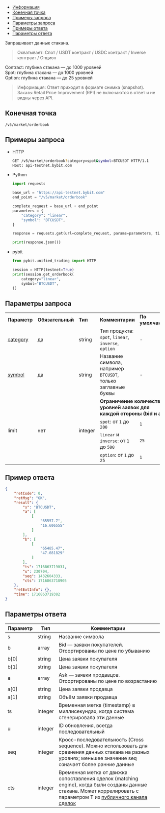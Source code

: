 - [Информация](#информация)
- [Конечная точка](#конечная-точка)
- [Примеры запроса](#примеры-запроса)
- [Параметры запроса](#параметры-запроса)
- [Примеры ответа](#примеры-ответа)
- [Параметры ответа](#параметры-ответа)

<a id="информация"></a>

Запрашивает данные стакана.

>Охватывает:
>Спот / USDT контракт / USDC контракт / Inverse контракт / Опцион

Contract: глубина стакана — до 1000 уровней  
Spot: глубина стакана — до 1000 уровней  
Option: глубина стакана — до 25 уровней

>Информация:
>Ответ приходит в формате снимка (snapshot).
>Заказы Retail Price Improvement (RPI) не включаются в ответ и не видны через API.

<a id="конечная-точка"></a>

## Конечная точка

`/v5/market/orderbook`

<a id="примеры-запроса"></a>

## Примеры запроса

- HTTP

  ```bash
  GET /v5/market/orderbook?category=spot&symbol=BTCUSDT HTTP/1.1
  Host: api-testnet.bybit.com
  ```

- Python

  ```python
  import requests

  base_url = "https://api-testnet.bybit.com"
  end_point = "/v5/market/orderbook"

  complete_request = base_url + end_point
  parameters = {
      "category": "linear",
      "symbol": "BTCUSDT",
  }
  
  response = requests.get(url=complete_request, params=parameters, timeout=10)

  print(response.json())
  ```

- pybit

  ```python
  from pybit.unified_trading import HTTP

  session = HTTP(testnet=True)
  print(session.get_orderbook(
      category="linear",
      symbol="BTCUSDT",
  ))
  ```

<a id="параметры-запроса"></a>

## Параметры запроса

<table class="iksweb">
		<tr>
			<td><b>Параметр</b></td>
			<td><b>Обязательный</b></td>
			<td><b>Тип</b></td>
			<td><b>Комментарии</b></td>
			<td><b>По умолчанию</b></td>
		</tr>
		<tr>
			<td><a href="../99.Определения значений в запросах и ответах.md#category">category</a></td>
			<td>да</td>
			<td>string</td>
			<td>Тип продукта: <code>spot</code>, <code>linear</code>, <code>inverse</code>, <code>option</code></td>
			<td>-</td>
		</tr>
		<tr>
			<td><a href="../99.Определения значений в запросах и ответах.md#symbol">symbol</a></td>
			<td>да</td>
			<td>string</td>
			<td>Название символа, например <code>BTCUSDT</code>, только заглавные буквы</td>
			<td>-</td>
		</tr>
		<tr>
			<td rowspan="4">limit</td>
			<td rowspan="4">нет</td>
			<td rowspan="4">integer</td>
			<td colspan="2"><b>Ограничение количества уровней заявок для каждой стороны (bid и ask)</b></td>
		</tr>
		<tr>
			<td><code>spot</code>: от <code>1</code> до <code>200</code></td>
			<td><code>1</code></td>
		</tr>
		<tr>
			<td><code>linear</code> и <code>inverse</code>: от <code>1</code> до <code>500</code></td>
			<td><code>25</code></td>
		</tr>
		<tr>
			<td><code>option</code>: от <code>1</code> до <code>25</code></td>
			<td><code>1</code></td>
		</tr>
</table>

<a id="примеры-ответа"></a>

## Пример ответа

```json
{
    "retCode": 0,
    "retMsg": "OK",
    "result": {
        "s": "BTCUSDT",
        "a": [
            [
                "65557.7",
                "16.606555"
            ]
        ],
        "b": [
            [
                "65485.47",
                "47.081829"
            ]
        ],
        "ts": 1716863719031,
        "u": 230704,
        "seq": 1432604333,
        "cts": 1716863718905
    },
    "retExtInfo": {},
    "time": 1716863719382
}
```

<a id="параметры-ответа"></a>

## Параметры ответа

|Параметр  |Тип       |Комментарии                                                                                                                                                                 |
|----------|----------|----------------------------------------------------------------------------------------------------------------------------------------------------------------------------|
|s         |string    |Название символа                                                                                                                                                            |
|b         |array     |Bid — заявки покупателей. Отсортированы по цене по убыванию                                                                                                                 |
|b[0]      |string    |Цена заявки покупателя                                                                                                                                                      |
|b[1]      |string    |Цена заявки покупателя                                                                                                                                                      |
|a         |array     |Ask — заявки продавцов. Отсортированы по цене по возрастанию                                                                                                                |
|a[0]      |string    |Цена заявки продавца                                                                                                                                                        |
|a[1]      |string    |Объём заявки продавца                                                                                                                                                       |
|ts        |integer   |Временная метка (timestamp) в миллисекундах, когда система сгенерировала эти данные                                                                                         |
|u         |integer   |ID обновления, всегда последовательный                                                                                                                                      |
|seq       |integer   |Кросс-последовательность (Cross sequence). Можно использовать для сравнения данных стакана на разных уровнях; меньшее значение seq означает более ранние данные             |
|cts       |integer   |Временная метка от движка сопоставления сделок (matching engine), когда были созданы данные стакана. Может коррелировать с параметром T из [публичного канала сделок](#)    |
